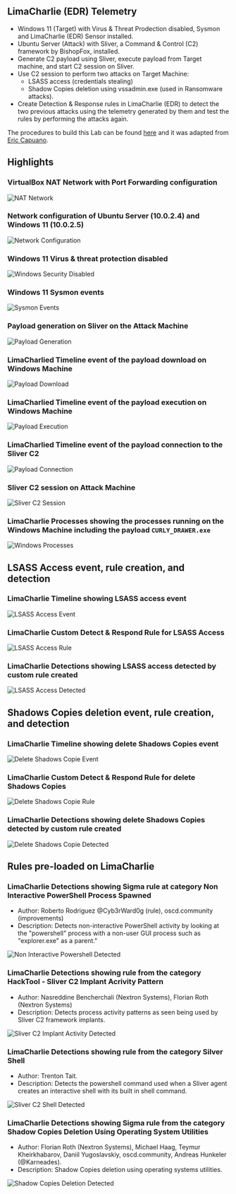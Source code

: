 ## LimaCharlie (EDR) Telemetry
- Windows 11 (Target) with Virus & Threat Prodection disabled, Sysmon and LimaCharlie (EDR) Sensor installed.
- Ubuntu Server (Attack) with Sliver, a Command & Control (C2) framework by BishopFox, installed.
- Generate C2 payload using Sliver, execute payload from Target machine, and start C2 session on Sliver.
- Use C2 session to perform two attacks on Target Machine:
    - LSASS access (credentials stealing)
    - Shadow Copies deletion using vssadmin.exe (used in Ransomware attacks).
- Create Detection & Response rules in LimaCharlie (EDR) to detect the two previous attacks using
the telemetry generated by them and test the rules by performing the attacks again.

The procedures to build this Lab can be found [here](https://github.com/robsann/LimaCharlieEDRTelemetry/blob/main/procedure.md) and it was adapted from [Eric Capuano](https://blog.ecapuano.com/p/so-you-want-to-be-a-soc-analyst-intro).

## Highlights
### VirtualBox NAT Network with Port Forwarding configuration
<img src="images/0a-virtualbox_nat_network.png" title="NAT Network"/>

### Network configuration of Ubuntu Server (10.0.2.4) and Windows 11 (10.0.2.5)
<img src="images/0b-network_config.png" title="Network Configuration"/>

### Windows 11 Virus & threat protection disabled
<img src="images/0c-win_security_disabled.png" title="Windows Security Disabled"/>

### Windows 11 Sysmon events
<img src="images/0d-sysmon_events.png" title="Sysmon Events"/>

### Payload generation on Sliver on the Attack Machine
<img src="images/1-sliver_payload_gen.png" title="Payload Generation"/>

### LimaCharlied Timeline event of the payload download on Windows Machine
<img src="images/2a-LC_win_payload_download.png" title="Payload Download"/>

### LimaCharlied Timeline event of the payload execution on Windows Machine
<img src="images/2b-LC_win_payload_exec.png" title="Payload Execution"/>

### LimaCharlied Timeline event of the payload connection to the Sliver C2
<img src="images/2c-LC_payload_connect_to_C2.png" title="Payload Connection"/>

### Sliver C2 session on Attack Machine
<img src="images/3-sliver_session.png" title="Sliver C2 Session"/>

### LimaCharlie Processes showing the processes running on the Windows Machine including the payload `CURLY_DRAWER.exe`
<img src="images/4-LC_processes.png" title="Windows Processes"/>

## LSASS Access event, rule creation, and detection

### LimaCharlie Timeline showing LSASS access event
<img src="images/5a-LC_lsass_access_event.png" title="LSASS Access Event"/>

### LimaCharlie Custom Detect & Respond Rule for LSASS Access
<img src="images/5b-LC_lsass_access_rule.png" title="LSASS Access Rule"/>

### LimaCharlie Detections showing LSASS access detected by custom rule created
<img src="images/5c-LC_lsass_access_detected.png" title="LSASS Access Detected"/>

## Shadows Copies deletion event, rule creation, and detection

### LimaCharlie Timeline showing delete Shadows Copies event
<img src="images/6a-LC_delete_shadows_event.png" title="Delete Shadows Copie Event"/>

### LimaCharlie Custom Detect & Respond Rule for delete Shadows Copies
<img src="images/6b-LC_delete_shadows_rule.png" title="Delete Shadows Copie Rule"/>

### LimaCharlie Detections showing delete Shadows Copies detected by custom rule created
<img src="images/6c-LC_delete_shadows_detected.png" title="Delete Shadows Copie Detected"/>

## Rules pre-loaded on LimaCharlie

### LimaCharlie Detections showing Sigma rule at category Non Interactive PowerShell Process Spawned
- Author: Roberto Rodriguez @Cyb3rWard0g (rule), oscd.community (improvements)
- Description: Detects non-interactive PowerShell activity by looking at the "powershell" process with a non-user GUI process such as "explorer.exe" as a parent."
<img src="images/7a-LC_non_interactive_powershell_detected.png" title="Non Interactive Powershell Detected"/>

### LimaCharlie Detections showing rule from the category HackTool - Sliver C2 Implant Acrivity Pattern
- Author: Nasreddine Bencherchali (Nextron Systems), Florian Roth (Nextron Systems)
- Description: Detects process activity patterns as seen being used by Sliver C2 framework implants.
<img src="images/7b-LC_sliver_C2_implant_activity_detected.png" title="Sliver C2 Implant Activity Detected"/>

### LimaCharlie Detections showing rule from the category Silver Shell
- Author: Trenton Tait.
- Description: Detects the powershell command used when a Sliver agent creates an interactive shell with its built in shell command.
<img src="images/7c-LC_sliver_shell_detected.png" title="Sliver C2 Shell Detected"/>

### LimaCharlie Detections showing Sigma rule from the category Shadow Copies Deletion Using Operating System Utilities
- Author: Florian Roth (Nextron Systems), Michael Haag, Teymur Kheirkhabarov, Daniil Yugoslavskiy, oscd.community, Andreas Hunkeler (@Karneades).
- Description: Shadow Copies deletion using operating systems utilities.
<img src="images/7d-LC_shadow_copies_deletion_detected.png" title="Shadow Copies Deletion Detected"/>

